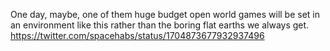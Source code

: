 One day, maybe, one of them huge budget open world games will be set in an environment like this rather than the boring flat earths we always get. https://twitter.com/spacehabs/status/1704873677932937496